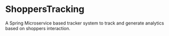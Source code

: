 # ShoppersTracking
A Spring Microservice based tracker system to track and generate analytics based on shoppers interaction.
